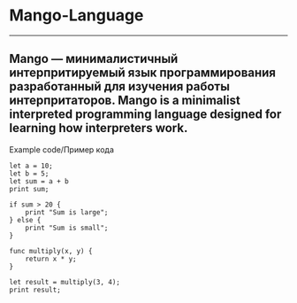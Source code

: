 # Mango-Language
---
Mango — минималистичный интерпритируемый язык программирования разработанный для изучения работы интерпритаторов.
Mango is a minimalist interpreted programming language designed for learning how interpreters work.
---
Example code/Пример кода 
```mango
let a = 10;
let b = 5;
let sum = a + b
print sum;

if sum > 20 {
    print "Sum is large";
} else {
    print "Sum is small";
}

func multiply(x, y) {
    return x * y;
}

let result = multiply(3, 4);
print result;
```
